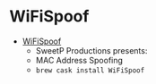 # WiFiSpoof
- [WiFiSpoof](https://wifispoof.com/)
  -  SweetP Productions presents:
  - MAC Address Spoofing
  - `brew cask install WiFiSpoof`
